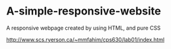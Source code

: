 # A-simple-responsive-website
A responsive webpage created by using HTML, and pure CSS

http://www.scs.ryerson.ca/~mmfahim/cps630/lab01/index.html
